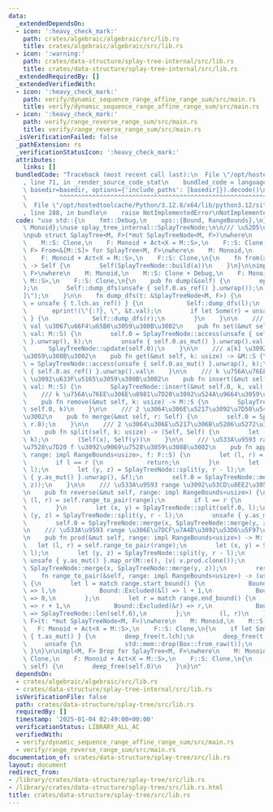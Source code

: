 ```yaml
---
data:
  _extendedDependsOn:
  - icon: ':heavy_check_mark:'
    path: crates/algebraic/algebraic/src/lib.rs
    title: crates/algebraic/algebraic/src/lib.rs
  - icon: ':warning:'
    path: crates/data-structure/splay-tree-internal/src/lib.rs
    title: crates/data-structure/splay-tree-internal/src/lib.rs
  _extendedRequiredBy: []
  _extendedVerifiedWith:
  - icon: ':heavy_check_mark:'
    path: verify/dynamic_sequence_range_affine_range_sum/src/main.rs
    title: verify/dynamic_sequence_range_affine_range_sum/src/main.rs
  - icon: ':heavy_check_mark:'
    path: verify/range_reverse_range_sum/src/main.rs
    title: verify/range_reverse_range_sum/src/main.rs
  _isVerificationFailed: false
  _pathExtension: rs
  _verificationStatusIcon: ':heavy_check_mark:'
  attributes:
    links: []
  bundledCode: "Traceback (most recent call last):\n  File \"/opt/hostedtoolcache/Python/3.12.8/x64/lib/python3.12/site-packages/onlinejudge_verify/documentation/build.py\"\
    , line 71, in _render_source_code_stat\n    bundled_code = language.bundle(stat.path,\
    \ basedir=basedir, options={'include_paths': [basedir]}).decode()\n          \
    \         ^^^^^^^^^^^^^^^^^^^^^^^^^^^^^^^^^^^^^^^^^^^^^^^^^^^^^^^^^^^^^^^^^^^^^^^^^^^^^^^^^\n\
    \  File \"/opt/hostedtoolcache/Python/3.12.8/x64/lib/python3.12/site-packages/onlinejudge_verify/languages/rust.py\"\
    , line 288, in bundle\n    raise NotImplementedError\nNotImplementedError\n"
  code: "use std::{\n    fmt::Debug,\n    ops::{Bound, RangeBounds},\n};\n\nuse algebraic::{Act,\
    \ Monoid};\nuse splay_tree_internal::SplayTreeNode;\n\n/// \u52D5\u7684\u914D\u5217\
    \npub struct SplayTree<M, F>(*mut SplayTreeNode<M, F>)\nwhere\n    M: Monoid,\n\
    \    M::S: Clone,\n    F: Monoid + Act<X = M::S>,\n    F::S: Clone;\n\nimpl<M,\
    \ F> From<&[M::S]> for SplayTree<M, F>\nwhere\n    M: Monoid,\n    M::S: Clone,\n\
    \    F: Monoid + Act<X = M::S>,\n    F::S: Clone,\n{\n    fn from(a: &[M::S])\
    \ -> Self {\n        Self(SplayTreeNode::build(a))\n    }\n}\n\nimpl<M, F> SplayTree<M,\
    \ F>\nwhere\n    M: Monoid,\n    M::S: Clone + Debug,\n    F: Monoid + Act<X =\
    \ M::S>,\n    F::S: Clone,\n{\n    pub fn dump(&self) {\n        eprint!(\"[\"\
    );\n        Self::dump_dfs(unsafe { self.0.as_ref() }.unwrap());\n        eprintln!(\"\
    ]\");\n    }\n\n    fn dump_dfs(t: &SplayTreeNode<M, F>) {\n        if let Some(l)\
    \ = unsafe { t.lch.as_ref() } {\n            Self::dump_dfs(l);\n        }\n \
    \       eprint!(\"{:?}, \", &t.val);\n        if let Some(r) = unsafe { t.rch.as_ref()\
    \ } {\n            Self::dump_dfs(r);\n        }\n    }\n\n    /// a[k] \u3092\
    \ val \u3067\u66F4\u65B0\u3059\u308B\u3002\n    pub fn set(&mut self, k: usize,\
    \ val: M::S) {\n        self.0 = SplayTreeNode::access(unsafe { self.0.as_mut()\
    \ }.unwrap(), k);\n        unsafe { self.0.as_mut() }.unwrap().val = val;\n  \
    \      SplayTreeNode::update(self.0);\n    }\n\n    /// a[k] \u3092\u53D6\u5F97\
    \u3059\u308B\u3002\n    pub fn get(&mut self, k: usize) -> &M::S {\n        self.0\
    \ = SplayTreeNode::access(unsafe { self.0.as_mut() }.unwrap(), k);\n        &unsafe\
    \ { self.0.as_ref() }.unwrap().val\n    }\n\n    /// k \u756A\u76EE\u306B val\
    \ \u3092\u633F\u5165\u3059\u308B\u3002\n    pub fn insert(&mut self, k: usize,\
    \ val: M::S) {\n        SplayTreeNode::insert(&mut self.0, k, val);\n    }\n\n\
    \    /// k \u756A\u76EE\u306E\u8981\u7D20\u3092\u524A\u9664\u3059\u308B\u3002\n\
    \    pub fn remove(&mut self, k: usize) -> M::S {\n        SplayTreeNode::remove(&mut\
    \ self.0, k)\n    }\n\n    /// 2 \u3064\u306E\u5217\u3092\u7D50\u5408\u3059\u308B\
    \u3002\n    pub fn merge(&mut self, r: Self) {\n        self.0 = SplayTreeNode::merge(self.0,\
    \ r.0);\n    }\n\n    /// 2 \u3064\u306E\u5217\u306B\u5206\u5272\u3059\u308B\u3002\
    \n    pub fn split(self, k: usize) -> (Self, Self) {\n        let (x, y) = SplayTreeNode::split(self.0,\
    \ k);\n        (Self(x), Self(y))\n    }\n\n    /// \u533A\u9593 range \u306B\u4F5C\
    \u7528\u7D20 f \u3092\u9069\u7528\u3059\u308B\u3002\n    pub fn apply(&mut self,\
    \ range: impl RangeBounds<usize>, f: F::S) {\n        let (l, r) = self.range_to_pair(range);\n\
    \        if l == r {\n            return;\n        }\n        let (x, y) = SplayTreeNode::split(self.0,\
    \ l);\n        let (y, z) = SplayTreeNode::split(y, r - l);\n        SplayTreeNode::propagate(unsafe\
    \ { y.as_mut() }.unwrap(), &f);\n        self.0 = SplayTreeNode::merge(x, SplayTreeNode::merge(y,\
    \ z));\n    }\n\n    /// \u533A\u9593 range \u3092\u53CD\u8EE2\u3059\u308B\u3002\
    \n    pub fn reverse(&mut self, range: impl RangeBounds<usize>) {\n        let\
    \ (l, r) = self.range_to_pair(range);\n        if l == r {\n            return;\n\
    \        }\n        let (x, y) = SplayTreeNode::split(self.0, l);\n        let\
    \ (y, z) = SplayTreeNode::split(y, r - l);\n        unsafe { y.as_mut() }.unwrap().toggle();\n\
    \        self.0 = SplayTreeNode::merge(x, SplayTreeNode::merge(y, z));\n    }\n\
    \n    /// \u533A\u9593 range \u306E\u7DCF\u7A4D\u3092\u53D6\u5F97\u3059\u308B\u3002\
    \n    pub fn prod(&mut self, range: impl RangeBounds<usize>) -> M::S {\n     \
    \   let (l, r) = self.range_to_pair(range);\n        let (x, y) = SplayTreeNode::split(self.0,\
    \ l);\n        let (y, z) = SplayTreeNode::split(y, r - l);\n        let res =\
    \ unsafe { y.as_mut() }.map_or(M::e(), |v| v.prod.clone());\n        self.0 =\
    \ SplayTreeNode::merge(x, SplayTreeNode::merge(y, z));\n        res\n    }\n\n\
    \    fn range_to_pair(&self, range: impl RangeBounds<usize>) -> (usize, usize)\
    \ {\n        let l = match range.start_bound() {\n            Bound::Included(&l)\
    \ => l,\n            Bound::Excluded(&l) => l + 1,\n            Bound::Unbounded\
    \ => 0,\n        };\n        let r = match range.end_bound() {\n            Bound::Included(&r)\
    \ => r + 1,\n            Bound::Excluded(&r) => r,\n            Bound::Unbounded\
    \ => SplayTreeNode::len(self.0),\n        };\n        (l, r)\n    }\n}\n\nfn deep_free<M,\
    \ F>(t: *mut SplayTreeNode<M, F>)\nwhere\n    M: Monoid,\n    M::S: Clone,\n \
    \   F: Monoid + Act<X = M::S>,\n    F::S: Clone,\n{\n    if let Some(t) = unsafe\
    \ { t.as_mut() } {\n        deep_free(t.lch);\n        deep_free(t.rch);\n   \
    \     unsafe {\n            std::mem::drop(Box::from_raw(t));\n        }\n   \
    \ }\n}\n\nimpl<M, F> Drop for SplayTree<M, F>\nwhere\n    M: Monoid,\n    M::S:\
    \ Clone,\n    F: Monoid + Act<X = M::S>,\n    F::S: Clone,\n{\n    fn drop(&mut\
    \ self) {\n        deep_free(self.0)\n    }\n}\n"
  dependsOn:
  - crates/algebraic/algebraic/src/lib.rs
  - crates/data-structure/splay-tree-internal/src/lib.rs
  isVerificationFile: false
  path: crates/data-structure/splay-tree/src/lib.rs
  requiredBy: []
  timestamp: '2025-01-04 02:49:00+00:00'
  verificationStatus: LIBRARY_ALL_AC
  verifiedWith:
  - verify/dynamic_sequence_range_affine_range_sum/src/main.rs
  - verify/range_reverse_range_sum/src/main.rs
documentation_of: crates/data-structure/splay-tree/src/lib.rs
layout: document
redirect_from:
- /library/crates/data-structure/splay-tree/src/lib.rs
- /library/crates/data-structure/splay-tree/src/lib.rs.html
title: crates/data-structure/splay-tree/src/lib.rs
---
```

